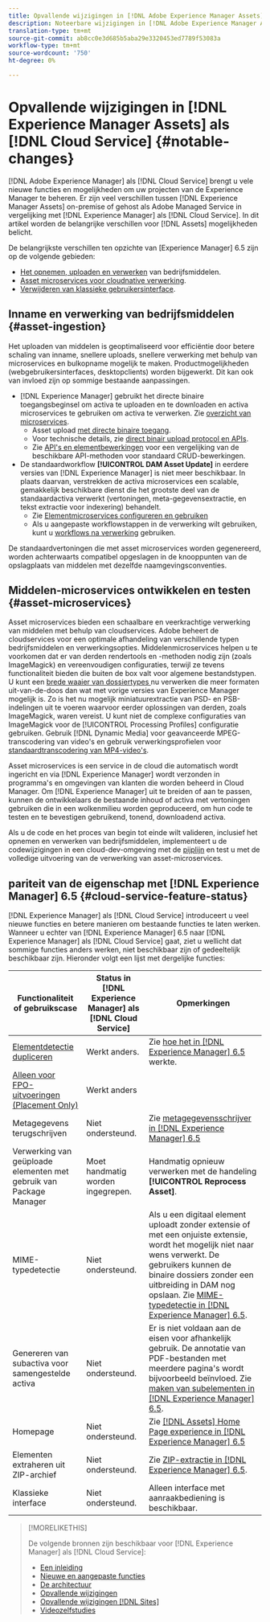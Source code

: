 ```yaml
---
title: Opvallende wijzigingen in [!DNL Adobe Experience Manager Assets] as a [!DNL Cloud Service]
description: Noteerbare wijzigingen in [!DNL Adobe Experience Manager Assets] in [!DNL Experience Manager] as a [!DNL Cloud Service] vergeleken met [!DNL Adobe Experience Manager 6.5.
translation-type: tm+mt
source-git-commit: ab8cc0e3d685b5aba29e3320453ed7789f53083a
workflow-type: tm+mt
source-wordcount: '750'
ht-degree: 0%

---
```



# Opvallende wijzigingen in [!DNL Experience Manager Assets] als [!DNL Cloud Service] {#notable-changes}

[!DNL Adobe Experience Manager] als  [!DNL Cloud Service] brengt u vele nieuwe functies en mogelijkheden om uw projecten van de Experience Manager te beheren. Er zijn veel verschillen tussen [!DNL Experience Manager Assets] on-premise of gehost als Adobe Managed Service in vergelijking met [!DNL Experience Manager] als [!DNL Cloud Service]. In dit artikel worden de belangrijke verschillen voor [!DNL Assets] mogelijkheden belicht.

De belangrijkste verschillen ten opzichte van [Experience Manager] 6.5 zijn op de volgende gebieden:

* [Het opnemen, uploaden en verwerken](#asset-ingestion) van bedrijfsmiddelen.
* [Asset microservices voor cloudnative verwerking](#asset-microservices).
* [Verwijderen van klassieke gebruikersinterface](#classic-ui).

## Inname en verwerking van bedrijfsmiddelen {#asset-ingestion}

Het uploaden van middelen is geoptimaliseerd voor efficiëntie door betere schaling van inname, snellere uploads, snellere verwerking met behulp van microservices en bulkopname mogelijk te maken. Productmogelijkheden (webgebruikersinterfaces, desktopclients) worden bijgewerkt. Dit kan ook van invloed zijn op sommige bestaande aanpassingen.

* [!DNL Experience Manager] gebruikt het directe binaire toegangsbeginsel om activa te uploaden en te downloaden en activa microservices te gebruiken om activa te verwerken. Zie [overzicht van microservices](/help/assets/asset-microservices-overview.md).
   * Asset upload [met directe binaire toegang](/help/assets/asset-microservices-overview.md#asset-upload-with-direct-binary-access).
   * Voor technische details, zie [direct binair upload protocol en APIs](/help/assets/developer-reference-material-apis.md#upload-binary).
   * Zie [API&#39;s en elementbewerkingen](/help/assets/developer-reference-material-apis.md#use-cases-and-apis) voor een vergelijking van de beschikbare API-methoden voor standaard CRUD-bewerkingen.
* De standaardworkflow **[!UICONTROL DAM Asset Update]** in eerdere versies van [!DNL Experience Manager] is niet meer beschikbaar. In plaats daarvan, verstrekken de activa microservices een scalable, gemakkelijk beschikbare dienst die het grootste deel van de standaardactiva verwerkt (vertoningen, meta-gegevensextractie, en tekst extractie voor indexering) behandelt.
   * Zie [Elementmicroservices configureren en gebruiken](/help/assets/asset-microservices-configure-and-use.md)
   * Als u aangepaste workflowstappen in de verwerking wilt gebruiken, kunt u [workflows na verwerking](/help/assets/asset-microservices-configure-and-use.md#post-processing-workflows) gebruiken.

De standaardvertoningen die met asset microservices worden gegenereerd, worden achterwaarts compatibel opgeslagen in de knooppunten van de opslagplaats van middelen met dezelfde naamgevingsconventies.

## Middelen-microservices ontwikkelen en testen {#asset-microservices}

Asset microservices bieden een schaalbare en veerkrachtige verwerking van middelen met behulp van cloudservices. Adobe beheert de cloudservices voor een optimale afhandeling van verschillende typen bedrijfsmiddelen en verwerkingsopties. Middelenmicroservices helpen u te voorkomen dat er van derden rendertools en -methoden nodig zijn (zoals ImageMagick) en vereenvoudigen configuraties, terwijl ze tevens functionaliteit bieden die buiten de box valt voor algemene bestandstypen. U kunt een [brede waaier van dossiertypes ](/help/assets/file-format-support.md) nu verwerken die meer formaten uit-van-de-doos dan wat met vorige versies van Experience Manager mogelijk is. Zo is het nu mogelijk miniatuurextractie van PSD- en PSB-indelingen uit te voeren waarvoor eerder oplossingen van derden, zoals ImageMagick, waren vereist. U kunt niet de complexe configuraties van ImageMagick voor de [!UICONTROL Processing Profiles] configuratie gebruiken. Gebruik [!DNL Dynamic Media] voor geavanceerde MPEG-transcodering van video&#39;s en gebruik verwerkingsprofielen voor [standaardtranscodering van MP4-video&#39;s](/help/assets/manage-video-assets.md#transcode-video).

Asset microservices is een service in de cloud die automatisch wordt ingericht en via [!DNL Experience Manager] wordt verzonden in programma&#39;s en omgevingen van klanten die worden beheerd in Cloud Manager. Om [!DNL Experience Manager] uit te breiden of aan te passen, kunnen de ontwikkelaars de bestaande inhoud of activa met vertoningen gebruiken die in een wolkenmilieu worden geproduceerd, om hun code te testen en te bevestigen gebruikend, tonend, downloadend activa.

Als u de code en het proces van begin tot einde wilt valideren, inclusief het opnemen en verwerken van bedrijfsmiddelen, implementeert u de codewijzigingen in een cloud-dev-omgeving met de [pijplijn](/help/implementing/cloud-manager/configure-pipeline.md) en test u met de volledige uitvoering van de verwerking van asset-microservices.


## pariteit van de eigenschap met [!DNL Experience Manager] 6.5 {#cloud-service-feature-status}

[!DNL Experience Manager] als  [!DNL Cloud Service] introduceert u veel nieuwe functies en betere manieren om bestaande functies te laten werken. Wanneer u echter van [!DNL Experience Manager] 6.5 naar [!DNL Experience Manager] als [!DNL Cloud Service] gaat, ziet u wellicht dat sommige functies anders werken, niet beschikbaar zijn of gedeeltelijk beschikbaar zijn. Hieronder volgt een lijst met dergelijke functies:

| Functionaliteit of gebruikscase | Status in [!DNL Experience Manager] als [!DNL Cloud Service] | Opmerkingen |
|-----|-----|-----|
| [Elementdetectie dupliceren](/help/assets/manage-digital-assets.md#detect-duplicate-assets) | Werkt anders. | Zie [hoe het in [!DNL Experience Manager] 6.5](https://experienceleague.adobe.com/docs/experience-manager-65/assets/managing/duplicate-detection.html) werkte. |
| [Alleen voor FPO-uitvoeringen (Placement Only)](https://helpx.adobe.com/enterprise/admin-guide.html/enterprise/using/configure-aem-assets-for-asset-link.ug.html#configfporendition) | Werkt anders |  |
| Metagegevens terugschrijven | Niet ondersteund. | Zie [metagegevensschrijver in [!DNL Experience Manager] 6.5](https://experienceleague.adobe.com/docs/experience-manager-65/assets/administer/xmp-writeback.html) |
| Verwerking van geüploade elementen met gebruik van Package Manager | Moet handmatig worden ingegrepen. | Handmatig opnieuw verwerken met de handeling **[!UICONTROL Reprocess Asset]**. |
| MIME-typedetectie | Niet ondersteund. | Als u een digitaal element uploadt zonder extensie of met een onjuiste extensie, wordt het mogelijk niet naar wens verwerkt. De gebruikers kunnen de binaire dossiers zonder een uitbreiding in DAM nog opslaan. Zie [MIME-typedetectie in [!DNL Experience Manager] 6.5](https://experienceleague.adobe.com/docs/experience-manager-65/assets/administer/detect-asset-mime-type-with-tika.html). |
| Genereren van subactiva voor samengestelde activa | Niet ondersteund. | Er is niet voldaan aan de eisen voor afhankelijk gebruik. De annotatie van PDF-bestanden met meerdere pagina&#39;s wordt bijvoorbeeld beïnvloed. Zie [maken van subelementen in [!DNL Experience Manager] 6.5](https://experienceleague.adobe.com/docs/experience-manager-65/assets/managing/managing-linked-subassets.html#generate-subassets). |
| Homepage | Niet ondersteund. | Zie [[!DNL Assets] Home Page experience in [!DNL Experience Manager] 6.5](https://experienceleague.adobe.com/docs/experience-manager-65/assets/using/assets-home-page.html) |
| Elementen extraheren uit ZIP-archief | Niet ondersteund. | Zie [ZIP-extractie in [!DNL Experience Manager] 6.5](https://experienceleague.adobe.com/docs/experience-manager-65/assets/managing/manage-assets.html#extractzip). |
| Klassieke interface | Niet ondersteund. | Alleen interface met aanraakbediening is beschikbaar. |

>[!MORELIKETHIS]
>
>De volgende bronnen zijn beschikbaar voor [!DNL Experience Manager] als [!DNL Cloud Service]:
>
>* [Een inleiding](/help/overview/introduction.md)
>* [Nieuwe en aangepaste functies](/help/overview/what-is-new-and-different.md)
>* [De architectuur](/help/core-concepts/architecture.md)
>* [Opvallende wijzigingen](/help/release-notes/aem-cloud-changes.md)
>* [Opvallende wijzigingen [!DNL Sites]](/help/sites-cloud/sites-cloud-changes.md)
>* [Videozelfstudies](https://experienceleague.adobe.com/docs/experience-manager-learn/cloud-service/overview.html)

